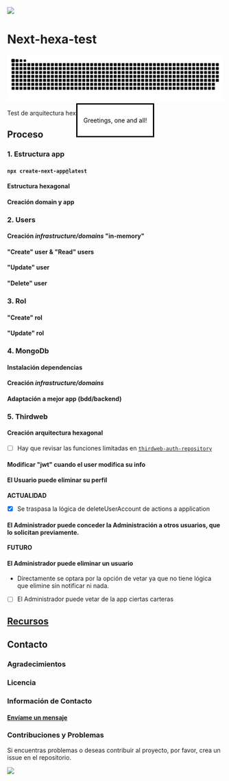 <img src="https://user-images.githubusercontent.com/73097560/115834477-dbab4500-a447-11eb-908a-139a6edaec5c.gif">

# Next-hexa-test
<a href="https://github.com/SKRTEEEEEE">
<div align="center">
  <img  src="https://github.com/SKRTEEEEEE/SKRTEEEEEE/blob/main/resources/img/grid-snake.svg"
       alt="snake" />
</div>
</a>

<dialog open>
  <p>Greetings, one and all!</p>
</dialog>


Test de arquitectura hexagonal con NextJs 14

## Proceso

### 1. Estructura app
#### `npx create-next-app@latest`
#### Estructura hexagonal
#### Creación domain y app
### 2. Users
#### Creación _infrastructure/domains_ "in-memory"
#### "Create" user & "Read" users
#### "Update" user
#### "Delete" user

### 3. Rol
#### "Create" rol
#### "Update" rol

### 4. MongoDb
#### Instalación dependencias
#### Creación _infrastructure/domains_
#### Adaptación a mejor app (bdd/backend)
### 5. Thirdweb
#### Creación arquitectura hexagonal
- [ ] Hay que revisar las funciones limitadas en  [`thirdweb-auth-repository`](/src/core/infrastructure/repositories/thirdweb-auth-repository.ts)
#### Modificar "jwt" cuando el user modifica su info
#### El Usuario puede eliminar su perfil
**ACTUALIDAD**
- [x] Se traspasa la lógica de deleteUserAccount de actions a application
#### El Administrador puede conceder la Administración a otros usuarios, que lo solicitan previamente.
**FUTURO**
#### El Administrador puede eliminar un usuario
- Directamente se optara por la opción de vetar ya que no tiene lógica que elimine sin notificar ni nada.
- [ ] El Administrador puede vetar de la app ciertas carteras

## [Recursos](https://github.com/SKRTEEEEEE/markdowns)

## Contacto

### Agradecimientos

### Licencia

### Información de Contacto

#### [Envíame un mensaje](mailto:adanreh.m@gmail.com)

### Contribuciones y Problemas

Si encuentras problemas o deseas contribuir al proyecto, por favor, crea un issue en el repositorio.

<img src="https://user-images.githubusercontent.com/73097560/115834477-dbab4500-a447-11eb-908a-139a6edaec5c.gif">
